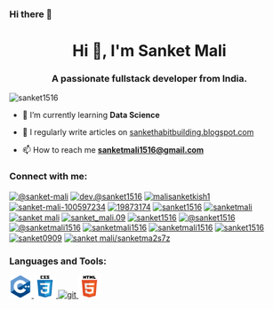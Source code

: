 ### Hi there 👋

<!--
**Sanket1516/Sanket1516** is a ✨ _special_ ✨ repository because its `README.md` (this file) appears on your GitHub profile.

Here are some ideas to get you started:

- 🔭 I’m currently working on ...
- 🌱 I’m currently learning ...
- 👯 I’m looking to collaborate on ...
- 🤔 I’m looking for help with ...
- 💬 Ask me about ...
- 📫 How to reach me: ...
- 😄 Pronouns: ...
- ⚡ Fun fact: ...
-->
<h1 align="center">Hi 👋, I'm Sanket Mali</h1>
<h3 align="center">A passionate fullstack developer from India.</h3>

<p align="left"> <img src="https://komarev.com/ghpvc/?username=sanket1516&label=Profile%20views&color=0e75b6&style=flat" alt="sanket1516" /> </p>

- 🌱 I’m currently learning **Data Science**

- 📝 I regularly write articles on [sankethabitbuilding.blogspot.com](sankethabitbuilding.blogspot.com)

- 📫 How to reach me **sanketmali1516@gmail.com**

<h3 align="left">Connect with me:</h3>
<p align="left">
<a href="https://codepen.io/@sanket-mali" target="blank"><img align="center" src="https://raw.githubusercontent.com/rahuldkjain/github-profile-readme-generator/master/src/images/icons/Social/codepen.svg" alt="@sanket-mali" height="30" width="40" /></a>
<a href="https://dev.to/dev.@sanket1516" target="blank"><img align="center" src="https://raw.githubusercontent.com/rahuldkjain/github-profile-readme-generator/master/src/images/icons/Social/devto.svg" alt="dev.@sanket1516" height="30" width="40" /></a>
<a href="https://twitter.com/malisanketkish1" target="blank"><img align="center" src="https://raw.githubusercontent.com/rahuldkjain/github-profile-readme-generator/master/src/images/icons/Social/twitter.svg" alt="malisanketkish1" height="30" width="40" /></a>
<a href="https://linkedin.com/in/sanket-mali-100597234" target="blank"><img align="center" src="https://raw.githubusercontent.com/rahuldkjain/github-profile-readme-generator/master/src/images/icons/Social/linked-in-alt.svg" alt="sanket-mali-100597234" height="30" width="40" /></a>
<a href="https://stackoverflow.com/users/19873174" target="blank"><img align="center" src="https://raw.githubusercontent.com/rahuldkjain/github-profile-readme-generator/master/src/images/icons/Social/stack-overflow.svg" alt="19873174" height="30" width="40" /></a>
<a href="https://codesandbox.com/sanket1516" target="blank"><img align="center" src="https://raw.githubusercontent.com/rahuldkjain/github-profile-readme-generator/master/src/images/icons/Social/codesandbox.svg" alt="sanket1516" height="30" width="40" /></a>
<a href="https://kaggle.com/sanketmali" target="blank"><img align="center" src="https://raw.githubusercontent.com/rahuldkjain/github-profile-readme-generator/master/src/images/icons/Social/kaggle.svg" alt="sanketmali" height="30" width="40" /></a>
<a href="https://fb.com/sanket mali" target="blank"><img align="center" src="https://raw.githubusercontent.com/rahuldkjain/github-profile-readme-generator/master/src/images/icons/Social/facebook.svg" alt="sanket mali" height="30" width="40" /></a>
<a href="https://instagram.com/sanket_mali.09" target="blank"><img align="center" src="https://raw.githubusercontent.com/rahuldkjain/github-profile-readme-generator/master/src/images/icons/Social/instagram.svg" alt="sanket_mali.09" height="30" width="40" /></a>
<a href="https://dribbble.com/sanket1516" target="blank"><img align="center" src="https://raw.githubusercontent.com/rahuldkjain/github-profile-readme-generator/master/src/images/icons/Social/dribbble.svg" alt="sanket1516" height="30" width="40" /></a>
<a href="https://hashnode.com/@sanket1516" target="blank"><img align="center" src="https://raw.githubusercontent.com/rahuldkjain/github-profile-readme-generator/master/src/images/icons/Social/hashnode.svg" alt="@sanket1516" height="30" width="40" /></a>
<a href="https://medium.com/@sanketmali1516" target="blank"><img align="center" src="https://raw.githubusercontent.com/rahuldkjain/github-profile-readme-generator/master/src/images/icons/Social/medium.svg" alt="@sanketmali1516" height="30" width="40" /></a>
<a href="https://www.codechef.com/users/sanketmali1516" target="blank"><img align="center" src="https://cdn.jsdelivr.net/npm/simple-icons@3.1.0/icons/codechef.svg" alt="sanketmali1516" height="30" width="40" /></a>
<a href="https://www.hackerrank.com/sanketmali1516" target="blank"><img align="center" src="https://raw.githubusercontent.com/rahuldkjain/github-profile-readme-generator/master/src/images/icons/Social/hackerrank.svg" alt="sanketmali1516" height="30" width="40" /></a>
<a href="https://codeforces.com/profile/sanket1516" target="blank"><img align="center" src="https://raw.githubusercontent.com/rahuldkjain/github-profile-readme-generator/master/src/images/icons/Social/codeforces.svg" alt="sanket1516" height="30" width="40" /></a>
<a href="https://www.leetcode.com/sanket0909" target="blank"><img align="center" src="https://raw.githubusercontent.com/rahuldkjain/github-profile-readme-generator/master/src/images/icons/Social/leet-code.svg" alt="sanket0909" height="30" width="40" /></a>
<a href="https://auth.geeksforgeeks.org/user/sanket mali/sanketma2s7z" target="blank"><img align="center" src="https://raw.githubusercontent.com/rahuldkjain/github-profile-readme-generator/master/src/images/icons/Social/geeks-for-geeks.svg" alt="sanket mali/sanketma2s7z" height="30" width="40" /></a>
</p>

<h3 align="left">Languages and Tools:</h3>
<p align="left"> <a href="https://www.w3schools.com/cpp/" target="_blank" rel="noreferrer"> <img src="https://raw.githubusercontent.com/devicons/devicon/master/icons/cplusplus/cplusplus-original.svg" alt="cplusplus" width="40" height="40"/> </a> <a href="https://www.w3schools.com/css/" target="_blank" rel="noreferrer"> <img src="https://raw.githubusercontent.com/devicons/devicon/master/icons/css3/css3-original-wordmark.svg" alt="css3" width="40" height="40"/> </a> <a href="https://git-scm.com/" target="_blank" rel="noreferrer"> <img src="https://www.vectorlogo.zone/logos/git-scm/git-scm-icon.svg" alt="git" width="40" height="40"/> </a> <a href="https://www.w3.org/html/" target="_blank" rel="noreferrer"> <img src="https://raw.githubusercontent.com/devicons/devicon/master/icons/html5/html5-original-wordmark.svg" alt="html5" width="40" height="40"/> </a> </p>

